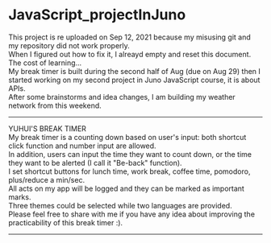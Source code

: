 # JavaScript_projectInJuno
This project is re uploaded on Sep 12, 2021 because my misusing git and my repository did not work properly.  
When I figured out how to fix it, I alreayd empty and reset this document. The cost of learning...    
My break timer is built during the second half of Aug (due on Aug 29) then I started working on my second project in Juno JavaScript course, it is about APIs.  
After some brainstorms and idea changes, I am building my weather network from this weekend.  
  
____________________________________________________________________________________________________________________________________________  
YUHUI'S BREAK TIMER  
My break timer is a counting down based on user's input: both shortcut click function and number input are allowed.  
In addition, users can input the time they want to count down, or the time they want to be alerted (I call it "Be-back" function).  
I set shortcut buttons for lunch time, work break, coffee time, pomodoro, plus/reduce a min/sec.  
All acts on my app will be logged and they can be marked as important marks.  
Three themes could be selected while two languages are provided.  
Please feel free to share with me if you have any idea about improving the practicability of this break timer :).  
____________________________________________________________________________________________________________________________________________   
